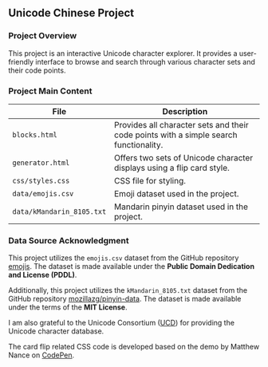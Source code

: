 ## Unicode Chinese Project

### Project Overview

This project is an interactive Unicode character explorer. It provides a user-friendly interface to browse and search through various character sets and their code points.

### Project Main Content

| File                       | Description                                                                           |
| -------------------------- | ------------------------------------------------------------------------------------- |
| `blocks.html`              | Provides all character sets and their code points with a simple search functionality. |
| `generator.html`           | Offers two sets of Unicode character displays using a flip card style.                |
| `css/styles.css`           | CSS file for styling.                                                                 |
| `data/emojis.csv`          | Emoji dataset used in the project.                                                    |
| `data/kMandarin_8105.txt`  | Mandarin pinyin dataset used in the project.                                          |

### Data Source Acknowledgment

This project utilizes the `emojis.csv` dataset from the GitHub repository [emojis](https://github.com/datasets/emojis/tree/main). The dataset is made available under the **Public Domain Dedication and License (PDDL)**.

Additionally, this project utilizes the `kMandarin_8105.txt` dataset from the GitHub repository [mozillazg/pinyin-data](https://github.com/mozillazg/pinyin-data). The dataset is made available under the terms of the **MIT License**.

I am also grateful to the Unicode Consortium ([UCD](https://www.unicode.org/Public/UCD/latest/)) for providing the Unicode character database.

The card flip related CSS code is developed based on the demo by Matthew Nance on [CodePen](https://codepen.io/mn8809/pen/OPmYxy).